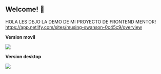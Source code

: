## Welcome! 👋
HOLA LES DEJO LA DEMO DE MI PROYECTO DE FRONTEND MENTOR!
https://app.netlify.com/sites/musing-swanson-0c45c9/overview

<strong>Version movil</strong>

<img src="https://github.com/flopixx/proyecto6/blob/master/img/Mentor-de-Frontend-Componente-de-introducci%C3%B3n-con-formulario-de-registro%20(1).png">


<strong>Version desktop</strong>

<img src="https://github.com/flopixx/proyecto6/blob/master/img/Mentor-de-Frontend-Componente-de-introducci%C3%B3n-con-formulario-de-registro.png">